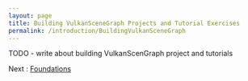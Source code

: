 ```yaml
---
layout: page
title: Building VulkanSceneGraph Projects and Tutorial Exercises
permalink: /introduction/BuildingVulkanSceneGraph
---
```


TODO - write about building VulkanScenGraph project and tutorials

Next : [Foundations](../foundations.md)
